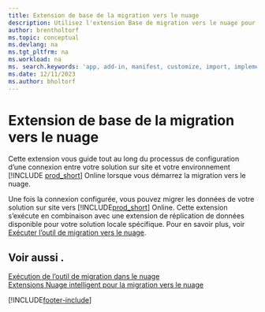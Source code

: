 ```yaml
---
title: Extension de base de la migration vers le nuage
description: Utilisez l'extension Base de migration vers le nuage pour connecter votre solution sur site à Business Central Online.
author: brentholtorf
ms.topic: conceptual
ms.devlang: na
ms.tgt_pltfrm: na
ms.workload: na
ms. search.keywords: 'app, add-in, manifest, customize, import, implement'
ms.date: 12/11/2023
ms.author: bholtorf
---
```


# <a name="cloud-migration-base-extension"></a>Extension de base de la migration vers le nuage

Cette extension vous guide tout au long du processus de configuration d’une connexion entre votre solution sur site et votre environnement [!INCLUDE [prod_short](includes/prod_short.md)] Online lorsque vous démarrez la migration vers le nuage.  

Une fois la connexion configurée, vous pouvez migrer les données de votre solution sur site vers [!INCLUDE[prod_short](includes/prod_short.md)] Online. Cette extension s’exécute en combinaison avec une extension de réplication de données disponible pour votre solution locale spécifique. Pour en savoir plus, voir [Exécuter l’outil de migration vers le nuage](/dynamics365/business-central/dev-itpro/administration/migration-tool).  

## <a name="see-also"></a>Voir aussi .

[Exécution de l’outil de migration dans le nuage](/dynamics365/business-central/dev-itpro/administration/migration-tool)  
[Extensions Nuage intelligent pour la migration vers le nuage](ui-extensions-data-replication.md)  


[!INCLUDE[footer-include](includes/footer-banner.md)]
